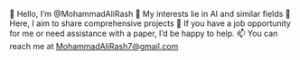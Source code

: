 👋 Hello, I’m @MohammadAliRash
👀 My interests lie in AI and similar fields
🌱 Here, I aim to share comprehensive projects
💞️ If you have a job opportunity for me or need assistance with a paper, I’d be happy to help.
📫 You can reach me at MohammadAliRash7@gmail.com

<!---
MohammadAliRash/MohammadAliRash is a ✨ special ✨ repository because its `README.md` (this file) appears on your GitHub profile.
You can click the Preview link to take a look at your changes.
--->
